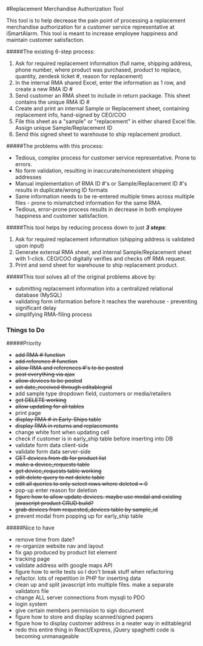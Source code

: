 #Replacement Merchandise Authorization Tool

This tool is to help decrease the pain point of processing a replacement merchandise authorization for a customer service representative at iSmartAlarm. This tool is meant to increase employee happiness and maintain customer satisfaction.

#####The existing 6-step process:

1. Ask for required replacement information (full name, shipping address, phone number, where product was purchased, product to replace, quantity, zendesk ticket #, reason for replacement)
2. In the internal RMA shared Excel, enter the information as 1 row, and create a new RMA ID #
3. Send customer an RMA sheet to include in return package. This sheet contains the unique RMA ID #
4. Create and print an internal Sample or Replacement sheet, containing replacement info, hand-signed by CEO/COO
5. File this sheet as a "sample" or "replacement" in either shared Excel file. Assign unique Sample/Replacement ID
6. Send this signed sheet to warehouse to ship replacement product.

#####The problems with this process:

- Tedious, complex process for customer service representative. Prone to errors.
- No form validation, resulting in inaccurate/nonexistent shipping addresses
- Manual implementation of RMA ID #'s or Sample/Replacement ID #'s results in duplicate/wrong ID formats
- Same information needs to be re-entered multiple times across multiple files - prone to mismatched information for the same RMA.
- Tedious, error-prone process results in decrease in both employee happiness and customer satisfaction. 

#####This tool helps by reducing process down to just ***3 steps***:

1. Ask for required replacement information (shipping address is validated upon input)
2. Generate external RMA sheet, and internal Sample/Replacement sheet with 1-click. CEO/COO digitally verifies and checks off RMA request.
3. Print and send sheet for warehouse to ship replacement product.

#####This tool solves all of the original problems above by:
- submitting replacement information into a centralized relational database (MySQL)
- validating form information before it reaches the warehouse - preventing significant delay
- simplifying RMA-filing process

### Things to Do

#####Priority
- ~~add RMA # function~~
- ~~add reference # function~~
- ~~allow RMA and references #'s to be posted~~
- ~~post everything via ajax~~
- ~~allow devices to be posted~~
- ~~set date_received through editablegrid~~
- add sample type dropdown field, customers or media/retailers
- ~~get DELETE working~~
- ~~allow updating for all tables~~
- print page
- ~~display RMA # in Early-Ships table~~
- ~~display RMA in returns and replacements~~
- change white font when updating cell
- check if customer is in early_ship table before inserting into DB
- validate form data client-side 
- validate form data server-side
- ~~GET devices from db for product list~~
- ~~make a device_requests table~~
- ~~get device_requests table working~~
- ~~edit delete query to not delete table~~
- ~~edit all queries to only select rows where deleted = 0~~
- pop-up enter reason for deletion
- ~~figure how to allow update devices. maybe use modal and existing javascript product CRUD build?~~
- ~~grab devices from requested_devices table by sample_id~~
- prevent modal from popping up for early_ship table

#####Nice to have

- remove time from date?
- re-organize website nav and layout
- fix gap produced by product list element
- tracking page
- validate address with google maps API
- figure how to write tests so I don't break stuff when refactoring
- refactor. lots of repetition in PHP for inserting data
- clean up and split javascript into multiple files. make a separate validators file
- change ALL server connections from mysqli to PDO
- login system
- give certain members permission to sign document
- figure how to store and display scanned/signed papers
- figure how to display customer address in a neater way in editablegrid
- redo this entire thing in React/Express, jQuery spaghetti code is becoming unmanageable

